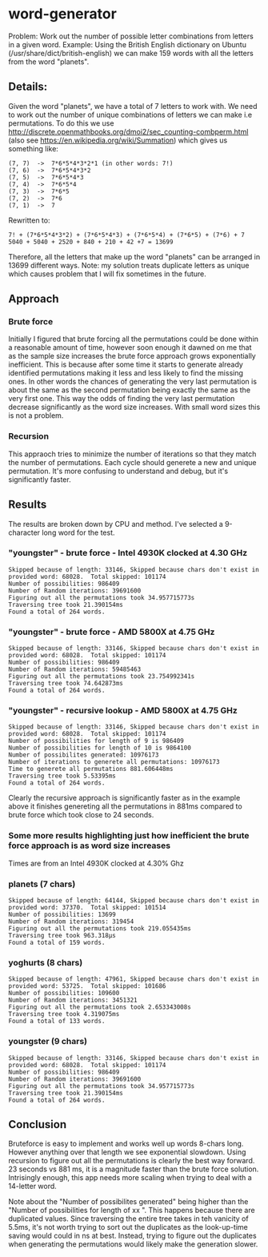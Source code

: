 # word-generator

Problem: Work out the number of possible letter combinations from letters in a given word.
Example: Using the British English dictionary on Ubuntu (/usr/share/dict/british-english) we can make 159 words with all the letters from the word "planets".

## Details:

Given the word "planets", we have a total of 7 letters to work with. We need to work out the number of unique combinations of letters we can make i.e permutations. To do this we use http://discrete.openmathbooks.org/dmoi2/sec_counting-combperm.html (also see https://en.wikipedia.org/wiki/Summation) which gives us something like:

    (7, 7)  ->  7*6*5*4*3*2*1 (in other words: 7!)
    (7, 6)  ->  7*6*5*4*3*2
    (7, 5)  ->  7*6*5*4*3
    (7, 4)  ->  7*6*5*4
    (7, 3)  ->  7*6*5
    (7, 2)  ->  7*6
    (7, 1)  ->  7

Rewritten to:

    7! + (7*6*5*4*3*2) + (7*6*5*4*3) + (7*6*5*4) + (7*6*5) + (7*6) + 7
    5040 + 5040 + 2520 + 840 + 210 + 42 +7 = 13699

Therefore, all the letters that make up the word "planets" can be arranged in 13699 different ways.  Note: my solution treats duplicate letters as unique which causes problem that I will fix sometimes in the future.

## Approach

### Brute force

Initially I figured that brute forcing all the permutations could be done within a reasonable amount of time, however soon enough it dawned on me that as the sample size increases the brute force approach grows exponentially inefficient. This is because after some time it starts to generate already identified permutations making it less and less likely to find the missing ones. In other words the chances of generating the very last permutation is about the same as the second permutation being exactly the same as the very first one.  This way the odds of finding the very last permutation decrease significantly as the word size increases. With small word sizes this is not a problem. 

### Recursion

This appraoch tries to minimize the number of iterations so that they match the number of permutations.  Each cycle should generete a new and unique permutation. It's more confusing to understand and debug, but it's significantly faster.  

## Results

The results are broken down by CPU and method.  I've selected a 9-character long word for the test.

### "youngster" - brute force - Intel 4930K clocked at 4.30 GHz 

    Skipped because of length: 33146, Skipped because chars don't exist in provided word: 68028.  Total skipped: 101174 
    Number of possibilities: 986409
    Number of Random iterations: 39691600
    Figuring out all the permutations took 34.957715773s
    Traversing tree took 21.390154ms
    Found a total of 264 words.

### "youngster" - brute force - AMD 5800X at 4.75 GHz

    Skipped because of length: 33146, Skipped because chars don't exist in provided word: 68028.  Total skipped: 101174
    Number of possibilities: 986409
    Number of Random iterations: 59485463
    Figuring out all the permutations took 23.754992341s
    Traversing tree took 74.642873ms
    Found a total of 264 words.

### "youngster" - recursive lookup - AMD 5800X at 4.75 GHz

    Skipped because of length: 33146, Skipped because chars don't exist in provided word: 68028.  Total skipped: 101174 
    Number of possibilities for length of 9 is 986409
    Number of possibilities for length of 10 is 9864100
    Number of possibilites generated: 10976173
    Number of iterations to generete all permutations: 10976173
    Time to generete all permutations 881.606448ms
    Traversing tree took 5.53395ms
    Found a total of 264 words.

Clearly the recursive approach is significantly faster as in the example above it finishes genereting all the permutations in 881ms compared to brute force which took close to 24 seconds.


### Some more results highlighting just how inefficient the brute force approach is as word size increases

Times are from an Intel 4930K clocked at 4.30% Ghz 

### planets (7 chars)

    Skipped because of length: 64144, Skipped because chars don't exist in provided word: 37370.  Total skipped: 101514 
    Number of possibilities: 13699 
    Number of Random iterations: 319454 
    Figuring out all the permutations took 219.055435ms 
    Traversing tree took 963.318µs 
    Found a total of 159 words.
        
### yoghurts (8 chars)

    Skipped because of length: 47961, Skipped because chars don't exist in provided word: 53725.  Total skipped: 101686 
    Number of possibilities: 109600 
    Number of Random iterations: 3451321 
    Figuring out all the permutations took 2.653343008s 
    Traversing tree took 4.319075ms 
    Found a total of 133 words.
    
### youngster (9 chars)

    Skipped because of length: 33146, Skipped because chars don't exist in provided word: 68028.  Total skipped: 101174 
    Number of possibilities: 986409 
    Number of Random iterations: 39691600 
    Figuring out all the permutations took 34.957715773s 
    Traversing tree took 21.390154ms 
    Found a total of 264 words.
    

## Conclusion

Bruteforce is easy to implement and works well up words 8-chars long. However anything over that length we see exponential slowdown.  Using recursion to figure out all the permutations is clearly the best way forward. 23 seconds vs 881 ms, it is a magnitude faster than the brute force solution. Intrisingly enough, this app needs more scaling when trying to deal with a 14-letter word. 

Note about the "Number of possibilites generated" being higher than the "Number of possibilities for length of xx ".  This happens because there are duplicated values.  Since traversing the entire tree takes in teh vanicity of 5.5ms, it's not worth trying to sort out the duplicates as the look-up-time saving would could in ns at best.  Instead, trying to figure out the duplicates when generating the permutations would likely make the generation slower.  